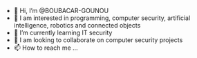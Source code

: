 - 👋 Hi, I’m @BOUBACAR-GOUNOU
- 👀 I am interested in programming, computer security, artificial intelligence, robotics and connected objects
- 🌱 I’m currently learning IT security
- 💞️ I am looking to collaborate on computer security projects
- 📫 How to reach me ...

<!---
BOUBACAR-GOUNOU/BOUBACAR-GOUNOU is a ✨ special ✨ repository because its `README.md` (this file) appears on your GitHub profile.
You can click the Preview link to take a look at your changes.
--->
